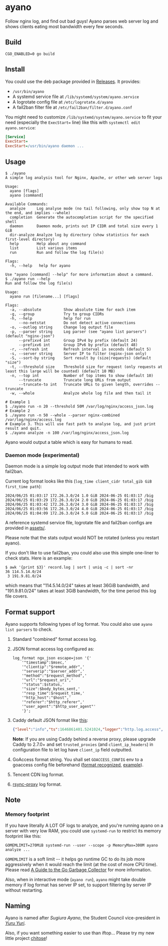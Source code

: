 # ayano

Follow nginx log, and find out bad guys! Ayano parses web server log and shows clients eating most bandwidth every few seconds.

## Build

```shell
CGO_ENABLED=0 go build
```

## Install

You could use the deb package provided in [Releases](https://github.com/taoky/ayano/releases). It provides:

- `/usr/bin/ayano`
- A systemd service file at `/lib/systemd/system/ayano.service`
- A logrotate config file at `/etc/logrotate.d/ayano`
- A fail2ban filter file at `/etc/fail2ban/filter.d/ayano.conf`

You might need to customize `/lib/systemd/system/ayano.service` to fit your need (especially the `ExecStart=` line) like this with `systemctl edit ayano.service`:

```ini
[Service]
ExecStart=
ExecStart=/usr/bin/ayano daemon ...
```

## Usage

```console
$ ./ayano
A simple log analysis tool for Nginx, Apache, or other web server logs

Usage:
  ayano [flags]
  ayano [command]

Available Commands:
  analyze     Log analyse mode (no tail following, only show top N at the end, and implies --whole)
  completion  Generate the autocompletion script for the specified shell
  daemon      Daemon mode, prints out IP CIDR and total size every 1 GiB
  dir-analyze Analyze log by directory (show statistics for each first-level directory)
  help        Help about any command
  list        List various items
  run         Run and follow the log file(s)

Flags:
  -h, --help   help for ayano

Use "ayano [command] --help" for more information about a command.
$ ./ayano run --help
Run and follow the log file(s)

Usage:
  ayano run [filename...] [flags]

Flags:
  -a, --absolute          Show absolute time for each item
  -g, --group             Try to group CIDRs
  -h, --help              help for run
      --no-netstat        Do not detect active connections
  -o, --outlog string     Change log output file
  -p, --parser string     Log parser (see "ayano list parsers") (default "nginx-json")
      --prefixv4 int      Group IPv4 by prefix (default 24)
      --prefixv6 int      Group IPv6 by prefix (default 48)
  -r, --refresh int       Refresh interval in seconds (default 5)
  -s, --server string     Server IP to filter (nginx-json only)
  -S, --sort-by string    Sort result by (size|requests) (default "size")
  -t, --threshold size    Threshold size for request (only requests at least this large will be counted) (default 10 MB)
  -n, --top int           Number of top items to show (default 10)
      --truncate          Truncate long URLs from output
      --truncate-to int   Truncate URLs to given length, overrides --truncate
  -w, --whole             Analyze whole log file and then tail it

# Example 1
$ ./ayano run -n 20 --threshold 50M /var/log/nginx/access_json.log
# Example 2
$ ./ayano run -n 50 --whole --parser nginx-combined /var/log/nginx/access.log
# Example 3. This will use fast path to analyse log, and just print result and quit.
$ ./ayano analyze -n 100 /var/log/nginx/access_json.log
```

Ayano would output a table which is easy for humans to read.

### Daemon mode (experimental)

Daemon mode is a simple log output mode that intended to work with fail2ban.

Current log format looks like this (`log_time client_cidr total_gib GiB first_time path`):

```log
2024/06/25 01:03:17 172.26.3.0/24 1.0 GiB 2024-06-25 01:03:17 /big
2024/06/25 01:03:29 172.26.3.0/24 2.0 GiB 2024-06-25 01:03:17 /big
2024/06/25 01:03:42 172.26.3.0/24 3.0 GiB 2024-06-25 01:03:17 /big
2024/06/25 01:03:56 172.26.3.0/24 4.0 GiB 2024-06-25 01:03:17 /big
2024/06/25 01:04:09 172.26.3.0/24 5.0 GiB 2024-06-25 01:03:17 /big
```

A reference systemd service file, logrotate file and fail2ban configs are provided in [assets/](assets/).

Please note that the stats output would NOT be rotated (unless you restart ayano).

If you don't like to use fail2ban, you could also use this simple one-liner to check stats. Here is an example:

```console
$ awk '{print $3}' record.log | sort | uniq -c | sort -nr
36 114.5.14.0/24
 3 191.9.81.0/24
```

which means that "114.5.14.0/24" takes at least 36GiB bandwidth, and "191.9.81.0/24" takes at least 3GiB bandwidth, for the time period this log file covers.

## Format support

Ayano supports following types of log format. You could also use `ayano list parsers` to check.

1. Standard "combined" format access log.
2. JSON format access log configured as:

    ```nginx
    log_format ngx_json escape=json '{'
        '"timestamp":$msec,'
        '"clientip":"$remote_addr",'
        '"serverip":"$server_addr",'
        '"method":"$request_method",'
        '"url":"$request_uri",'
        '"status":$status,'
        '"size":$body_bytes_sent,'
        '"resp_time":$request_time,'
        '"http_host":"$host",'
        '"referer":"$http_referer",'
        '"user_agent":"$http_user_agent"'
        '}';
    ```

3. Caddy default JSON format like [this](https://caddyserver.com/docs/logging#structured-logs):

    ```json
    {"level":"info","ts":1646861401.5241024,"logger":"http.log.access","msg":"handled request","request":{"remote_ip":"127.0.0.1","remote_port":"41342","client_ip":"127.0.0.1","proto":"HTTP/2.0","method":"GET","host":"localhost","uri":"/","headers":{"User-Agent":["curl/7.82.0"],"Accept":["*/*"],"Accept-Encoding":["gzip, deflate, br"]},"tls":{"resumed":false,"version":772,"cipher_suite":4865,"proto":"h2","server_name":"example.com"}},"bytes_read": 0,"user_id":"","duration":0.000929675,"size":10900,"status":200,"resp_headers":{"Server":["Caddy"],"Content-Encoding":["gzip"],"Content-Type":["text/html; charset=utf-8"],"Vary":["Accept-Encoding"]}}
    ```

    **Note**: If you are using Caddy behind a reverse proxy, please upgrade Caddy to 2.7.0+ and set `trusted_proxies` (and `client_ip_headers`) in configuration file to let log have `client_ip` field outputted.

4. GoAccess format string. You shall set `GOACCESS_CONFIG` env to a goaccess config file beforehand ([format recognized](https://github.com/taoky/goaccessfmt?tab=readme-ov-file#config-file-format), [example](assets/goaccess.conf)).
5. Tencent CDN log format.
6. [rsync-proxy](https://github.com/ustclug/rsync-proxy) log format.

## Note

### Memory footprint

If you have literally A LOT OF logs to analyze, and you're running ayano on a server with very low RAM, you could use `systemd-run` to restrict its memory footprint like this:

```shell
GOMEMLIMIT=270MiB systemd-run --user --scope -p MemoryMax=300M ayano analyze ...
```

`GOMEMLIMIT` is a soft limit -- it helps go runtime GC to do its job more aggressively when it would reach the limit (at the cost of more CPU time). Please read [A Guide to the Go Garbage Collector](https://tip.golang.org/doc/gc-guide#Memory_limit) for more information.

Also, when in interactive mode (`ayano run`), `ayano` might take double memory if log format has server IP set, to support filtering by server IP without restarting.

## Naming

Ayano is named after *Sugiura Ayano*, the Student Council vice-president in [*Yuru Yuri*](https://en.wikipedia.org/wiki/YuruYuri#Student_Council).

Also, if you want something easier to use than iftop... Please try my new little project [chitose](https://github.com/taoky/chitose)!
